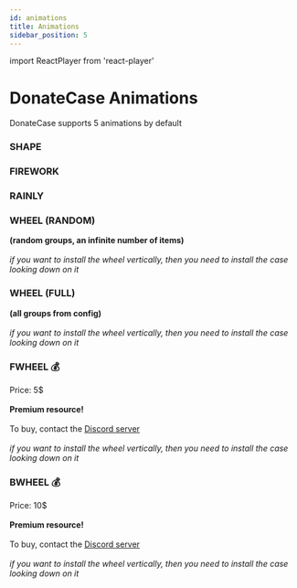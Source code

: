 ```yaml
---
id: animations
title: Animations
sidebar_position: 5
---
```

import ReactPlayer from 'react-player'


# DonateCase Animations
DonateCase supports 5 animations by default

### SHAPE
<ReactPlayer loop="true" controls url='https://jodexindustries.xyz/assets/videos/shape.mkv' />

### FIREWORK
<ReactPlayer loop="true" controls url='https://jodexindustries.xyz/assets/videos/firework.mkv' />

### RAINLY
<ReactPlayer loop="true" controls url='https://jodexindustries.xyz/assets/videos/rainly.mkv' />

### WHEEL (RANDOM)
**(random groups, an infinite number of items)** <br></br>
_if you want to install the wheel vertically, then you need to install the case looking down on it_
<ReactPlayer loop="true" controls url='https://jodexindustries.xyz/assets/videos/wheel.mkv' />

### WHEEL (FULL)
**(all groups from config)** <br></br>
_if you want to install the wheel vertically, then you need to install the case looking down on it_
<ReactPlayer loop="true" controls url='https://jodexindustries.xyz/assets/videos/fullwheel.mkv' />

### FWHEEL 💰
Price: 5$ <br></br>
**Premium resource!** <br></br>
To buy, contact the [Discord server](https://discord.gg/a65jVPK9vM) <br></br>
_if you want to install the wheel vertically, then you need to install the case looking down on it_

<ReactPlayer loop="true" controls url='https://jodexindustries.xyz/assets/videos/fwheel.mkv' />

### BWHEEL 💰
Price: 10$ <br></br>
**Premium resource!** <br></br>
To buy, contact the [Discord server](https://discord.gg/a65jVPK9vM) <br></br>
_if you want to install the wheel vertically, then you need to install the case looking down on it_

<ReactPlayer loop="true" controls url='https://jodexindustries.xyz/assets/videos/bwheel.mp4' />